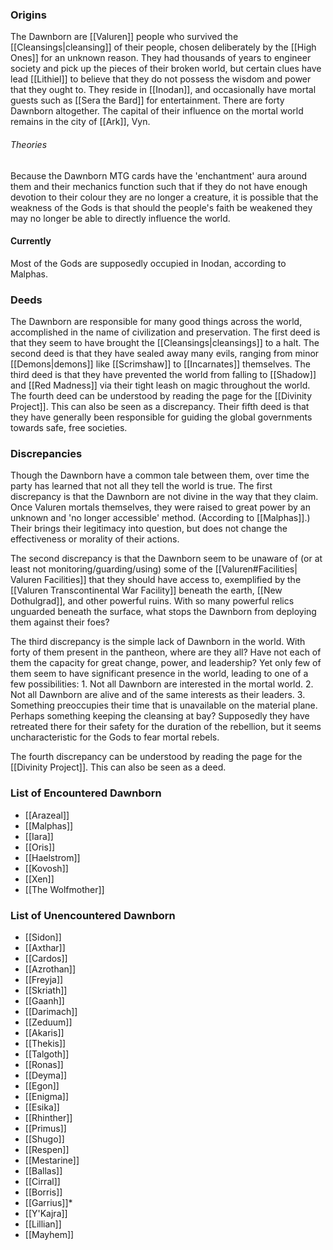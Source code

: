 ### Origins
The Dawnborn are [[Valuren]] people who survived the [[Cleansings|cleansing]] of their people, chosen deliberately by the [[High Ones]] for an unknown reason. They had thousands of years to engineer society and pick up the pieces of their broken world, but certain clues have lead [[Lithiel]] to believe that they do not possess the wisdom and power that they ought to. They reside in [[Inodan]], and occasionally have mortal guests such as [[Sera the Bard]] for entertainment. There are forty Dawnborn altogether. The capital of their influence on the mortal world remains in the city of [[Ark]], Vyn.

###### Theories
Because the Dawnborn MTG cards have the 'enchantment' aura around them and their mechanics function such that if they do not have enough devotion to their colour they are no longer a creature, it is possible that the weakness of the Gods is that should the people's faith be weakened they may no longer be able to directly influence the world.

#### Currently
Most of the Gods are supposedly occupied in Inodan, according to Malphas.

### Deeds
The Dawnborn are responsible for many good things across the world, accomplished in the name of civilization and preservation.
The first deed is that they seem to have brought the [[Cleansings|cleansings]] to a halt.
The second deed is that they have sealed away many evils, ranging from minor [[Demons|demons]] like [[Scrimshaw]] to [[Incarnates]] themselves.
The third deed is that they have prevented the world from falling to [[Shadow]] and [[Red Madness]] via their tight leash on magic throughout the world.
The fourth deed can be understood by reading the page for the [[Divinity Project]]. This can also be seen as a discrepancy.
Their fifth deed is that they have generally been responsible for guiding the global governments towards safe, free societies.


### Discrepancies
Though the Dawnborn have a common tale between them, over time the party has learned that not all they tell the world is true.
The first discrepancy is that the Dawnborn are not divine in the way that they claim. Once Valuren mortals themselves, they were raised to great power by an unknown and 'no longer accessible' method. (According to [[Malphas]].) Their brings their legitimacy into question, but does not change the effectiveness or morality of their actions. 

The second discrepancy is that the Dawnborn seem to be unaware of (or at least not monitoring/guarding/using) some of the [[Valuren#Facilities| Valuren Facilities]]  that they should have access to, exemplified by the [[Valuren Transcontinental War Facility]] beneath the earth, [[New Dothulgrad]], and other powerful ruins. With so many powerful relics unguarded beneath the surface, what stops the Dawnborn from deploying them against their foes?

The third discrepancy is the simple lack of Dawnborn in the world. With forty of them present in the pantheon, where are they all? Have not each of them the capacity for great change, power, and leadership? Yet only few of them seem to have significant presence in the world, leading to one of a few possibilities: 1. Not all Dawnborn are interested in the mortal world. 2. Not all Dawnborn are alive and of the same interests as their leaders. 3. Something preoccupies their time that is unavailable on the material plane. Perhaps something keeping the cleansing at bay? Supposedly they have retreated there for their safety for the duration of the rebellion, but it seems uncharacteristic for the Gods to fear mortal rebels.

The fourth discrepancy can be understood by reading the page for the [[Divinity Project]]. This can also be seen as a deed.

### List of Encountered Dawnborn
 - [[Arazeal]]
 - [[Malphas]]
 - [[Iara]]
 - [[Oris]] 
 - [[Haelstrom]]
 - [[Kovosh]]
 - [[Xen]]
 - [[The Wolfmother]]

### List of Unencountered Dawnborn
 - [[Sidon]]
 - [[Axthar]]
 - [[Cardos]]
 - [[Azrothan]]
 - [[Freyja]]
 - [[Skriath]]
 - [[Gaanh]]
 - [[Darimach]]
 - [[Zeduum]]
 - [[Akaris]]
 - [[Thekis]]
 - [[Talgoth]]
 - [[Ronas]]
 - [[Deyma]]
 - [[Egon]]
 - [[Enigma]]
 - [[Esika]]
 - [[Rhinther]]
 - [[Primus]]
 - [[Shugo]]
 - [[Respen]]
 - [[Mestarine]]
 - [[Ballas]]
 - [[Cirral]]
 - [[Borris]]
 - [[Garrius]]*
 - [[Y'Kajra]]
 - [[Lillian]]
 - [[Mayhem]]
 